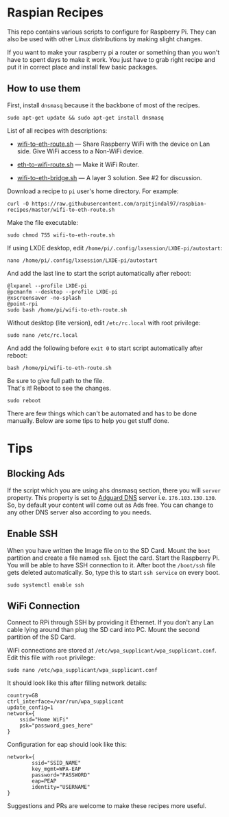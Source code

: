 # Raspian Recipes

This repo contains various scripts to configure for Raspberry Pi. They can also be used with other Linux distributions by making slight changes.

If you want to make your raspberry pi a router or something than you won't have to spent days to make it work. You just have to grab right recipe and put it in correct place and install few basic packages.

## How to use them

First, install `dnsmasq` because it the backbone of most of the recipes.

    sudo apt-get update && sudo apt-get install dnsmasq

List of all recipes with descriptions:

 - [wifi-to-eth-route.sh](wifi-to-eth-route.sh) — Share Raspberry WiFi with the device on Lan side.
Give WiFi access to a Non-WiFi device.

 - [eth-to-wifi-route.sh](eth-to-wifi-route.sh) — Make it WiFi Router.

 - [wifi-to-eth-bridge.sh](wifi-to-eth-bridge.sh) — A layer 3 solution. See #2 for discussion.

Download a recipe to `pi` user's home directory. For example:

    curl -O https://raw.githubusercontent.com/arpitjindal97/raspbian-recipes/master/wifi-to-eth-route.sh

Make the file executable:

    sudo chmod 755 wifi-to-eth-route.sh

If using LXDE desktop, edit `/home/pi/.config/lxsession/LXDE-pi/autostart`:

    nano /home/pi/.config/lxsession/LXDE-pi/autostart

And add the last line to start the script automatically after reboot:

    @lxpanel --profile LXDE-pi
    @pcmanfm --desktop --profile LXDE-pi
    @xscreensaver -no-splash
    @point-rpi
    sudo bash /home/pi/wifi-to-eth-route.sh

Without desktop (lite version), edit `/etc/rc.local` with root privilege:

    sudo nano /etc/rc.local

And add the following before `exit 0` to start script automatically after reboot:

    bash /home/pi/wifi-to-eth-route.sh

Be sure to give full path to the file.<br>
That's it! Reboot to see the changes.

    sudo reboot

There are few things which can't be automated and has to be done manually. Below are some tips to help you get stuff done.

# Tips

## Blocking Ads

If the script which you are using ahs dnsmasq section, there you will `server` property.
This property is set to [Adguard DNS](https://adguard.com/en/adguard-dns/overview.html) server i.e. `176.103.130.130`. So, by default your content will come out as Ads free.
You can change to any other DNS server also according to you needs.

## Enable SSH

When you have written the Image file on to the SD Card. Mount the `boot` partition and create a file named `ssh`.
Eject the card. Start the Raspberry Pi. You will be able to have SSH connection to it.
After boot the `/boot/ssh` file gets deleted automatically. So, type this to start `ssh service` on every boot.

    sudo systemctl enable ssh

## WiFi Connection

Connect to RPi through SSH by providing it Ethernet.
If you don't any Lan cable lying around than plug the SD card into PC. Mount the second partition of the SD Card.

WiFi connections are stored at `/etc/wpa_supplicant/wpa_supplicant.conf`. Edit this file with `root` privilege:

    sudo nano /etc/wpa_supplicant/wpa_supplicant.conf

It should look like this after filling network details:

    country=GB
    ctrl_interface=/var/run/wpa_supplicant
    update_config=1
    network={
        ssid="Home WiFi"
        psk="password_goes_here"
    }

Configuration for eap should look like this:

    network={
            ssid="SSID_NAME"
            key_mgmt=WPA-EAP
            password="PASSWORD"
            eap=PEAP
            identity="USERNAME"
    }

Suggestions and PRs are welcome to make these recipes more useful.
